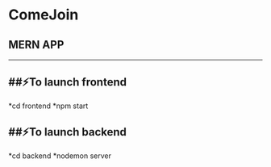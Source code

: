 # ComeJoin
## MERN APP
---
##⚡To launch frontend  
---
*cd frontend
*npm start

##⚡To launch backend  
---
*cd backend
*nodemon server
